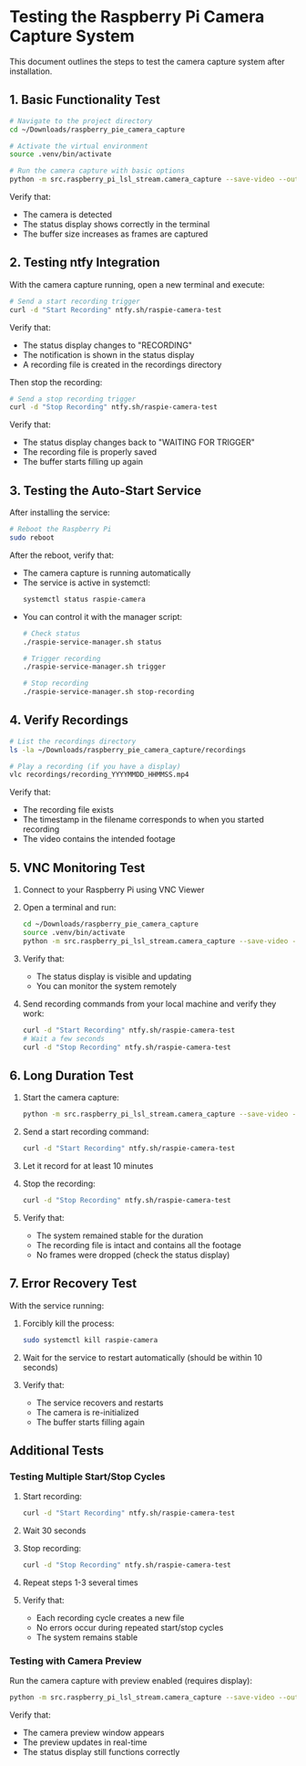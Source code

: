 # Testing the Raspberry Pi Camera Capture System

This document outlines the steps to test the camera capture system after installation.

## 1. Basic Functionality Test

```bash
# Navigate to the project directory
cd ~/Downloads/raspberry_pie_camera_capture

# Activate the virtual environment
source .venv/bin/activate

# Run the camera capture with basic options
python -m src.raspberry_pi_lsl_stream.camera_capture --save-video --output-dir recordings
```

Verify that:
- The camera is detected
- The status display shows correctly in the terminal
- The buffer size increases as frames are captured

## 2. Testing ntfy Integration

With the camera capture running, open a new terminal and execute:

```bash
# Send a start recording trigger
curl -d "Start Recording" ntfy.sh/raspie-camera-test
```

Verify that:
- The status display changes to "RECORDING"
- The notification is shown in the status display
- A recording file is created in the recordings directory

Then stop the recording:

```bash
# Send a stop recording trigger
curl -d "Stop Recording" ntfy.sh/raspie-camera-test
```

Verify that:
- The status display changes back to "WAITING FOR TRIGGER"
- The recording file is properly saved
- The buffer starts filling up again

## 3. Testing the Auto-Start Service

After installing the service:

```bash
# Reboot the Raspberry Pi
sudo reboot
```

After the reboot, verify that:
- The camera capture is running automatically
- The service is active in systemctl:
  ```bash
  systemctl status raspie-camera
  ```
- You can control it with the manager script:
  ```bash
  # Check status
  ./raspie-service-manager.sh status
  
  # Trigger recording
  ./raspie-service-manager.sh trigger
  
  # Stop recording
  ./raspie-service-manager.sh stop-recording
  ```

## 4. Verify Recordings

```bash
# List the recordings directory
ls -la ~/Downloads/raspberry_pie_camera_capture/recordings

# Play a recording (if you have a display)
vlc recordings/recording_YYYYMMDD_HHMMSS.mp4
```

Verify that:
- The recording file exists
- The timestamp in the filename corresponds to when you started recording
- The video contains the intended footage

## 5. VNC Monitoring Test

1. Connect to your Raspberry Pi using VNC Viewer

2. Open a terminal and run:
   ```bash
   cd ~/Downloads/raspberry_pie_camera_capture
   source .venv/bin/activate
   python -m src.raspberry_pi_lsl_stream.camera_capture --save-video --output-dir recordings --no-preview
   ```

3. Verify that:
   - The status display is visible and updating
   - You can monitor the system remotely

4. Send recording commands from your local machine and verify they work:
   ```bash
   curl -d "Start Recording" ntfy.sh/raspie-camera-test
   # Wait a few seconds
   curl -d "Stop Recording" ntfy.sh/raspie-camera-test
   ```

## 6. Long Duration Test

1. Start the camera capture:
   ```bash
   python -m src.raspberry_pi_lsl_stream.camera_capture --save-video --output-dir recordings --no-preview
   ```

2. Send a start recording command:
   ```bash
   curl -d "Start Recording" ntfy.sh/raspie-camera-test
   ```

3. Let it record for at least 10 minutes

4. Stop the recording:
   ```bash
   curl -d "Stop Recording" ntfy.sh/raspie-camera-test
   ```

5. Verify that:
   - The system remained stable for the duration
   - The recording file is intact and contains all the footage
   - No frames were dropped (check the status display)

## 7. Error Recovery Test

With the service running:

1. Forcibly kill the process:
   ```bash
   sudo systemctl kill raspie-camera
   ```

2. Wait for the service to restart automatically (should be within 10 seconds)

3. Verify that:
   - The service recovers and restarts
   - The camera is re-initialized
   - The buffer starts filling again

## Additional Tests

### Testing Multiple Start/Stop Cycles

1. Start recording:
   ```bash
   curl -d "Start Recording" ntfy.sh/raspie-camera-test
   ```

2. Wait 30 seconds

3. Stop recording:
   ```bash
   curl -d "Stop Recording" ntfy.sh/raspie-camera-test
   ```

4. Repeat steps 1-3 several times

5. Verify that:
   - Each recording cycle creates a new file
   - No errors occur during repeated start/stop cycles
   - The system remains stable

### Testing with Camera Preview

Run the camera capture with preview enabled (requires display):
```bash
python -m src.raspberry_pi_lsl_stream.camera_capture --save-video --output-dir recordings
```

Verify that:
- The camera preview window appears
- The preview updates in real-time
- The status display still functions correctly 